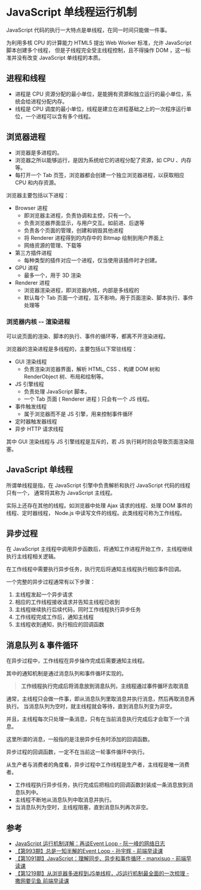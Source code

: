 # JavaScript 单线程运行机制

JavaScript 代码的执行一大特点是单线程，在同一时间只能做一件事。

为利用多核 CPU 的计算能力 HTML5 提出 Web Worker 标准，允许 JavaScript 脚本创建多个线程，
但是子线程完全受主线程控制，且不得操作 DOM ，这一标准并没有改变 JavaScript 单线程的本质。


## 进程和线程

- 进程是 CPU 资源分配的最小单位，是能拥有资源和独立运行的最小单位，系统会给进程分配内存。
- 线程是 CPU 调度的最小单位，线程是建立在进程基础之上的一次程序运行单位，一个进程可以含有多个线程。

## 浏览器进程

- 浏览器是多进程的。
- 浏览器之所以能够运行，是因为系统给它的进程分配了资源，如 CPU 、内存等。
- 每打开一个 Tab 页签，浏览器都会创建一个独立浏览器进程，以获取相应 CPU 和内存资源。

浏览器主要包括以下进程：

- Browser 进程
  - 即浏览器主进程，负责协调和主控，只有一个。
  - 负责浏览器界面显示，与用户交互。如前进、后退等
  - 负责各个页面的管理，创建和销毁其他进程
  - 将 Renderer 进程得到的内存中的 Bitmap 绘制到用户界面上
  - 网络资源的管理、下载等
- 第三方插件进程
  - 每种类型的插件对应一个进程，仅当使用该插件时才创建。
- GPU 进程
  - 最多一个，用于 3D 渲染
- Renderer 进程
  - 浏览器渲染进程，即浏览器内核，内部是多线程的
  - 默认每个 Tab 页面一个进程，互不影响，用于页面渲染、脚本执行、事件处理等

### 浏览器内核 -- 渲染进程

可以说页面的渲染、脚本的执行、事件的循环等，都离不开渲染进程。

浏览器的渲染进程是多线程的，主要包括以下常驻线程：

- GUI 渲染线程
  - 负责渲染浏览器界面，解析 HTML, CSS 、构建 DOM 树和 RenderObject 树、布局和绘制等。
- JS 引擎线程
  - 负责处理 JavaScript 脚本，
  - 一个 Tab 页面 ( Renderer 进程 ) 只会有一个 JS 线程。
- 事件触发线程
  - 属于浏览器而不是 JS 引擎，用来控制事件循环
- 定时器触发器线程
- 异步 HTTP 请求线程

其中 GUI 渲染线程与 JS 引擎线程是互斥的，若 JS 执行耗时则会导致页面渲染阻塞。


## JavaScript 单线程

所谓单线程是指，在 JavaScript 引擎中负责解析和执行 JavaScript 代码的线程只有一个，
通常将其称为 JavaScript 主线程。

实际上还存在其他的线程。如浏览器中处理 Ajax 请求的线程、处理 DOM 事件的线程、定时器线程，
Node.js 中读写文件的线程。此类线程可称为工作线程。

## 异步过程

在 JavaScript 主线程中调用异步函数后，将通知工作进程开始工作，主线程继续执行主线程相关逻辑。

在工作线程中需要执行异步任务，执行完后将通知主线程执行相应事件回调。

一个完整的异步过程通常有以下步骤：

1. 主线程发起一个异步请求
2. 相应的工作线程接收请求并告知主线程已收到
3. 主线程继续执行后续代码，同时工作线程执行异步任务
4. 工作线程完成工作后，通知主线程
5. 主线程收到通知，执行相应的回调函数

## 消息队列 & 事件循环

在异步过程中，工作线程在异步操作完成后需要通知主线程。

其中的通知机制是通过消息队列和事件循环实现的。

> **工作线程执行完成后将消息放到消息队列，主线程通过事件循环去取消息**

通常，主线程只会做一件事，即从消息队列里取消息并执行消息，然后再取消息再执行。
当消息队列为空时，就主线程就会等待，直到消息队列变为非空。

并且，主线程每次只处理一条消息，只有在当前消息执行完成后才会取下一个消息。

这里所谓的消息，一般指的是注册异步任务时添加的回调函数。

异步过程的回调函数，一定不在当前这一轮事件循环中执行。

从生产者与消费者的角度看，异步过程中工作线程是生产者，主线程是唯一消费者。

- 工作线程执行异步任务，执行完成后把相应的回调函数封装成一条消息放到消息队列中。
- 主线程不断地从消息队列中取消息并执行。
- 当消息队列为空时，主线程阻塞，直到消息队列再次非空。


## 参考

- [JavaScript 运行机制详解：再谈Event Loop - 阮一峰的网络日志](http://www.ruanyifeng.com/blog/2014/10/event-loop.html)
- [【第993期】总是一知半解的Event Loop - 孙宇辉 - 前端早读课](https://mp.weixin.qq.com/s/3-8kH1L-FZqSgv8zocoY7g)
- [【第1091期】JavaScript：理解同步、异步和事件循环 - manxisuo - 前端早读课](https://mp.weixin.qq.com/s/k_85P8uzs0giLlVbX_Ow1w)
- [【第1219期】从浏览器多进程到JS单线程，JS运行机制最全面的一次梳理 - 撒网要见鱼 前端早读课](https://mp.weixin.qq.com/s/vIKDUrbuxVNQMi_g_fiwUA)
